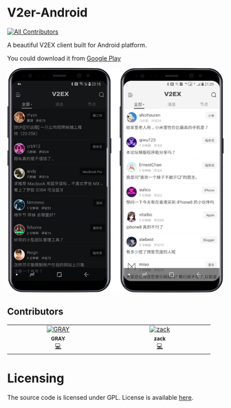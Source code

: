 # V2er-Android
<!-- ALL-CONTRIBUTORS-BADGE:START - Do not remove or modify this section -->
[![All Contributors](https://img.shields.io/badge/all_contributors-2-orange.svg?style=flat-square)](#contributors-)
<!-- ALL-CONTRIBUTORS-BADGE:END -->
A beautiful V2EX client built for Android platform.

You could download it from [Google Play](https://play.google.com/store/apps/details?id=me.ghui.v2er)

![Preview.png](./v2er-preview.png)

## Contributors

<!-- ALL-CONTRIBUTORS-LIST:START - Do not remove or modify this section -->
<!-- prettier-ignore-start -->
<!-- markdownlint-disable -->
<table>
  <tbody>
    <tr>
      <td align="center" valign="top" width="14.28%"><a href="https://github.com/graycreate"><img src="https://avatars.githubusercontent.com/u/5203798?v=4?s=100" width="100px;" alt="GRAY"/><br /><sub><b>GRAY</b></sub></a><br /><a href="https://github.com/v2er-app/Android/commits?author=graycreate" title="Code">💻</a></td>
      <td align="center" valign="top" width="14.28%"><a href="http://sqz.mobi"><img src="https://avatars.githubusercontent.com/u/10935531?v=4?s=100" width="100px;" alt="zack"/><br /><sub><b>zack</b></sub></a><br /><a href="https://github.com/v2er-app/Android/commits?author=shiqizhenyes" title="Code">💻</a></td>
    </tr>
  </tbody>
</table>

<!-- markdownlint-restore -->
<!-- prettier-ignore-end -->

<!-- ALL-CONTRIBUTORS-LIST:END -->
<!-- prettier-ignore-start -->
<!-- markdownlint-disable -->

<!-- markdownlint-restore -->
<!-- prettier-ignore-end -->

<!-- ALL-CONTRIBUTORS-LIST:END -->

# Licensing
The source code is licensed under GPL. License is available [here](./LICENSE).
